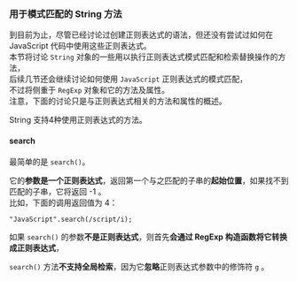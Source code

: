 ### 用于模式匹配的 String 方法

到目前为止，尽管已经讨论过创建正则表达式的语法，但还没有尝试过如何在 JavaScript 代码中使用这些正则表达式。  
本节将讨论 `String` 对象的一些用以执行正则表达式模式匹配和检索替换操作的方法，  
后续几节还会继续讨论如何使用 `JavaScript` 正则表达式的模式匹配，  
不过将侧重于 `RegExp` 对象和它的方法及属性。  
注意，下面的讨论只是与正则表达式相关的方法和属性的概述。

String 支持4种使用正则表达式的方法。

#### search

最简单的是 `search()`。  

它的**参数是一个正则表达式**，返回第一个与之匹配的子串的**起始位置**，如果找不到匹配的子串，它将返回 -1 。  
比如，下面的调用返回值为 4：

	"JavaScript".search(/script/i);

如果 `search()` 的参数**不是正则表达式**，则首先**会通过 RegExp 构造函数将它转换成正则表达式**，  

`search()` 方法**不支持全局检索**，因为它**忽略**正则表达式参数中的修饰符 `g` 。 


